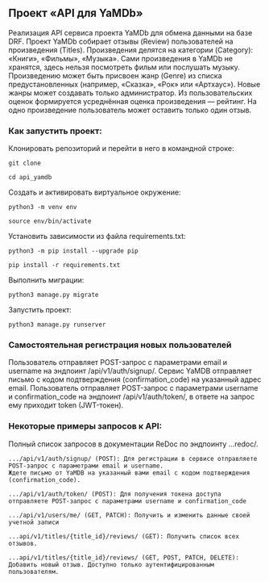 ## Проект «API для YaMDb»
Реализация API сервиса проекта YaMDb для обмена данными на базе DRF.
Проект YaMDb cобирает отзывы (Review) пользователей на произведения (Titles). 
Произведения делятся на категории (Category): «Книги», «Фильмы», «Музыка». 
Сами произведения в YaMDb не хранятся, здесь нельзя посмотреть фильм или послушать музыку.
Произведению может быть присвоен жанр (Genre) из списка предустановленных (например, «Сказка», «Рок» или «Артхаус»). 
Новые жанры может создавать только администратор.
Из пользовательских оценок формируется усреднённая оценка произведения — рейтинг.
На одно произведение пользователь может оставить только один отзыв.

### Как запустить проект:
Клонировать репозиторий и перейти в него в командной строке:
```
git clone
```
```
cd api_yamdb
```
Cоздать и активировать виртуальное окружение:
```
python3 -m venv env
```
```
source env/bin/activate
```
Установить зависимости из файла requirements.txt:
```
python3 -m pip install --upgrade pip
```
```
pip install -r requirements.txt
```
Выполнить миграции:
```
python3 manage.py migrate
```
Запустить проект:
```
python3 manage.py runserver
```


### Самостоятельная регистрация новых пользователей
Пользователь отправляет POST-запрос с параметрами email и username на эндпоинт /api/v1/auth/signup/.
Сервис YaMDB отправляет письмо с кодом подтверждения (confirmation_code) на указанный адрес email.
Пользователь отправляет POST-запрос с параметрами username и confirmation_code на эндпоинт /api/v1/auth/token/, 
в ответе на запрос ему приходит token (JWT-токен).

### Некоторые примеры запросов к API:
Полный список запросов в документации ReDoc по эндпоинту ...redoc/.

```
.../api/v1/auth/signup/ (POST): Для регистрации в сервисе отправляете POST-запрос с параметрами email и username.
Ждете письмо от YaMDB на указанный вами email с кодом подтверждения (confirmation_code).
```
```
.../api/v1/auth/token/ (POST): Для получения токена доступа отправляете POST-запрос с параметрами username и confirmation_code
```
```
.../api/v1/users/me/ (GET, PATCH): Получить и изменить данные своей учетной записи
```
```
...api/v1/titles/{title_id}/reviews/ (GET): Получить список всех отзывов.
```
```
...api/v1/titles/{title_id}/reviews/ (GET, POST, PATCH, DELETE): Добавить новый отзыв. Доступно только аутентифицированным пользователям.
```
